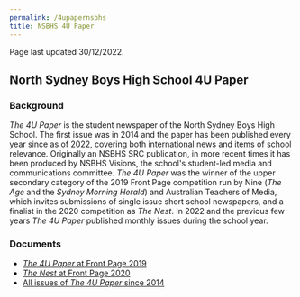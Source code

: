 ```yaml
---
permalink: /4upapernsbhs
title: NSBHS 4U Paper
---
```


Page last updated 30/12/2022.

## North Sydney Boys High School 4U Paper

### Background

*The 4U Paper* is the student newspaper of the North Sydney Boys High School. The first issue was in 2014 and the paper has been published every year since as of 2022, covering both international news and items of school relevance. Originally an NSBHS SRC publication, in more recent times it has been produced by NSBHS Visions, the school's student-led media and communications committee. *The 4U Paper* was the winner of the upper secondary category of the 2019 Front Page competition run by Nine (*The Age* and the *Sydney Morning Herald*) and Australian Teachers of Media, which invites submissions of single issue short school newspapers, and a finalist in the 2020 competition as *The Nest*. In 2022 and the previous few years *The 4U Paper* published monthly issues during the school year.

### Documents

- [*The 4U Paper* at Front Page 2019](https://frontpage.online/2019-upper-secondary/the-4u-paper)
- [*The Nest* at Front Page 2020](https://frontpage.online/2020-upper-secondary/the-nest)
- [All issues of *The 4U Paper* since 2014](https://drive.google.com/drive/folders/1GIOROMSMac9rHyn7XD0bJV1j2Vb6YL19)